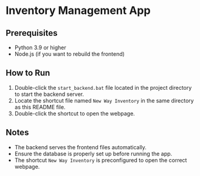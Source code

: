 # Inventory Management App

## Prerequisites
- Python 3.9 or higher
- Node.js (if you want to rebuild the frontend)

## How to Run
1. Double-click the `start_backend.bat` file located in the project directory to start the backend server.
2. Locate the shortcut file named `New Way Inventory` in the same directory as this README file.
3. Double-click the shortcut to open the webpage.

## Notes
- The backend serves the frontend files automatically.
- Ensure the database is properly set up before running the app.
- The shortcut `New Way Inventory` is preconfigured to open the correct webpage.